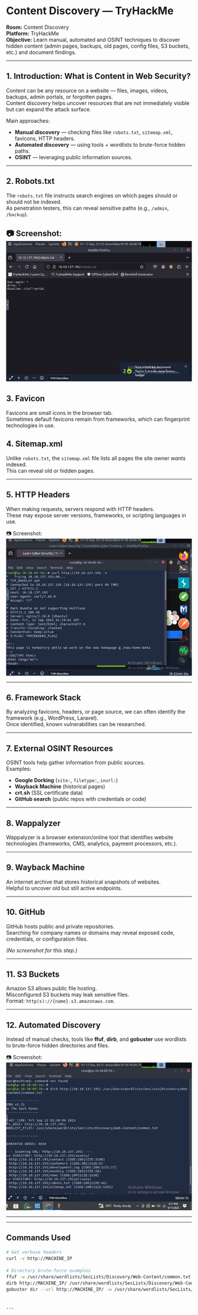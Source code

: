 # Content Discovery — TryHackMe

**Room:** Content Discovery  
**Platform:** TryHackMe  
**Objective:** Learn manual, automated and OSINT techniques to discover hidden content (admin pages, backups, old pages, config files, S3 buckets, etc.) and document findings.

---

## 1. Introduction: What is Content in Web Security?
Content can be any resource on a website — files, images, videos, backups, admin portals, or forgotten pages.  
Content discovery helps uncover resources that are not immediately visible but can expand the attack surface.  

Main approaches:
- **Manual discovery** — checking files like `robots.txt`, `sitemap.xml`, favicons, HTTP headers.  
- **Automated discovery** — using tools + wordlists to brute-force hidden paths.  
- **OSINT** — leveraging public information sources.  

---

## 2. Robots.txt
The `robots.txt` file instructs search engines on which pages should or should not be indexed.  
As penetration testers, this can reveal sensitive paths (e.g., `/admin`, `/backup`).  

📷 Screenshot:  
![Robots.txt](Screenshot%202025-09-11%20175334.jpg)
---

## 3. Favicon
Favicons are small icons in the browser tab.  
Sometimes default favicons remain from frameworks, which can fingerprint technologies in use.  

## 4. Sitemap.xml
Unlike `robots.txt`, the `sitemap.xml` file lists all pages the site owner *wants* indexed.  
This can reveal old or hidden pages.  

---

## 5. HTTP Headers
When making requests, servers respond with HTTP headers.  
These may expose server versions, frameworks, or scripting languages in use.  

📷 Screenshot:  
![Headers](Screenshot%202025-09-11%20182005.jpg)

---

## 6. Framework Stack
By analyzing favicons, headers, or page source, we can often identify the framework (e.g., WordPress, Laravel).  
Once identified, known vulnerabilities can be researched.  

---

## 7. External OSINT Resources
OSINT tools help gather information from public sources.  
Examples:  
- **Google Dorking** (`site:`, `filetype:`, `inurl:`)  
- **Wayback Machine** (historical pages)  
- **crt.sh** (SSL certificate data)  
- **GitHub search** (public repos with credentials or code)  

---

## 8. Wappalyzer
Wappalyzer is a browser extension/online tool that identifies website technologies (frameworks, CMS, analytics, payment processors, etc.).  

---

## 9. Wayback Machine
An internet archive that stores historical snapshots of websites.  
Helpful to uncover old but still active endpoints.  

---

## 10. GitHub
GitHub hosts public and private repositories.  
Searching for company names or domains may reveal exposed code, credentials, or configuration files.  

*(No screenshot for this step.)*

---

## 11. S3 Buckets
Amazon S3 allows public file hosting.  
Misconfigured S3 buckets may leak sensitive files.  
Format: `http(s)://{name}.s3.amazonaws.com`.  

---

## 12. Automated Discovery
Instead of manual checks, tools like **ffuf**, **dirb**, and **gobuster** use wordlists to brute-force hidden directories and files.  

📷 Screenshot:  
![Automated discovery](Screenshot%202025-09-11%20185113.jpg)

---

---

## Commands Used
```bash
# Get verbose headers
curl -v http://MACHINE_IP

# Directory brute-force examples
ffuf -w /usr/share/wordlists/SecLists/Discovery/Web-Content/common.txt -u http://MACHINE_IP/FUZZ
dirb http://MACHINE_IP/ /usr/share/wordlists/SecLists/Discovery/Web-Content/common.txt
gobuster dir --url http://MACHINE_IP/ -w /usr/share/wordlists/SecLists/Discovery/Web-Content/common.txt


---
